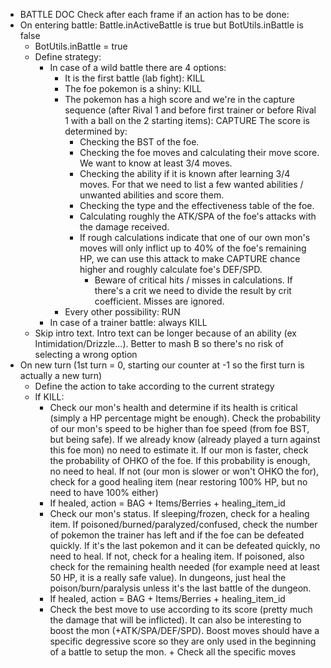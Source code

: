 - BATTLE DOC
Check after each frame if an action has to be done:
- On entering battle: Battle.inActiveBattle is true but BotUtils.inBattle is false
	- BotUtils.inBattle = true
	- Define strategy:
		- In case of a wild battle there are 4 options:
			- It is the first battle (lab fight): KILL
			- The foe pokemon is a shiny: KILL
			- The pokemon has a high score and we're in the capture sequence (after Rival 1 and before first trainer or before Rival 1 with a ball on the 2 starting items): CAPTURE
			The score is determined by:
				- Checking the BST of the foe.
				- Checking the foe moves and calculating their move score. We want to know at least 3/4 moves.
				- Checking the ability if it is known after learning 3/4 moves. For that we need to list a few wanted abilities / unwanted abilities and score them.
				- Checking the type and the effectiveness table of the foe.
				- Calculating roughly the ATK/SPA of the foe's attacks with the damage received.
				- If rough calculations indicate that one of our own mon's moves will only inflict up to 40% of the foe's remaining HP, we can use this attack to make CAPTURE chance higher and roughly calculate foe's DEF/SPD.
					- Beware of critical hits / misses in calculations. If there's a crit we need to divide the result by crit coefficient. Misses are ignored.
			- Every other possibility: RUN
		- In case of a trainer battle: always KILL
	- Skip intro text. Intro text can be longer because of an ability (ex Intimidation/Drizzle...). Better to mash B so there's no risk of selecting a wrong option
- On new turn (1st turn = 0, starting our counter at -1 so the first turn is actually a new turn)
	- Define the action to take according to the current strategy
	- If KILL:
		- Check our mon's health and determine if its health is critical (simply a HP percentage might be enough). Check the probability of our mon's speed to be higher than foe speed (from foe BST, but being safe). If we already know (already played a turn against this foe mon) no need to estimate it. If our mon is faster, check the probability of OHKO of the foe. If this probability is enough, no need to heal. If not (our mon is slower or won't OHKO the for), check for a good healing item (near restoring 100% HP, but no need to have 100% either)
		- If healed, action = BAG + Items/Berries + healing_item_id
		- Check our mon's status. If sleeping/frozen, check for a healing item. If poisoned/burned/paralyzed/confused, check the number of pokemon the trainer has left and if the foe can be defeated quickly. If it's the last pokemon and it can be defeated quickly, no need to heal. If not, check for a healing item. If poisoned, also check for the remaining health needed (for example need at least 50 HP, it is a really safe value). In dungeons, just heal the poison/burn/paralysis unless it's the last battle of the dungeon.
		- If healed, action = BAG + Items/Berries + healing_item_id
		- Check the best move to use according to its score (pretty much the damage that will be inflicted). It can also be interesting to boost the mon (+ATK/SPA/DEF/SPD). Boost moves should have a specific degressive score so they are only used in the beginning of a battle to setup the mon. + Check all the specific moves



